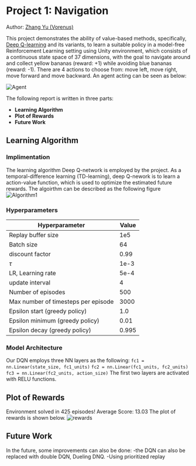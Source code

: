 [//]: # (Image References)

[image1]: https://user-images.githubusercontent.com/10624937/42135619-d90f2f28-7d12-11e8-8823-82b970a54d7e.gif "Agent"



# Project 1: Navigation

Author: [Zhang Yu (Vorenus)](https://github.com/helsinkipirate/drlnd_vorenus)

This project demonstrates the ability of value-based methods, specifically, [Deep Q-learning](https://storage.googleapis.com/deepmind-media/dqn/DQNNaturePaper.pdf) and its variants, to learn a suitable policy in a model-free Reinforcement Learning setting using Unity environment, which consists of a continuous state space of 37 dimensions, with the goal to navigate around and collect yellow bananas (reward: +1) while avoiding blue bananas (reward: -1). There are 4 actions to choose from: move left, move right, move forward and move backward. An agent acting can be seen as below:

![Agent][image1]

The following report is written in three parts:

- **Learning Algorithm**
- **Plot of Rewards**
- **Future Work**

## Learning Algorithm
[A1]: ../../drlnd_vorenus/p1_navigation/DQN_algorithm.png "Algorithm1"

### Implimentation
The learning algorithm Deep Q-network is employed by the project. As a temporal-difference learning (TD-learning), deep Q-nework is to learn a action-value function, which is used to optimize the estimated future rewards. The algoirthm can be described as the following figure
![Algorithm1][A1]

### Hyperparameters
 | Hyperparameter                      | Value |
  | ----------------------------------- | ----- |
  | Replay buffer size                  | 1e5   |
  | Batch size                          | 64    |
  | discount factor                     | 0.99  |
  | $\tau$                              | 1e-3  |
  | LR, Learning rate                   | 5e-4  |
  | update interval                     | 4     |
  | Number of episodes                  | 500   |
  | Max number of timesteps per episode | 3000  |
  | Epsilon start (greedy policy)       | 1.0   |
  | Epsilon minimum (greedy policy)     | 0.01  |
  | Epsilon decay (greedy policy)       | 0.995 |


### Model Architecture

Our DQN employs three NN layers as the following:
`fc1 = nn.Linear(state_size, fc1_units)`
`fc2 = nn.Linear(fc1_units, fc2_units)`
`fc3 = nn.Linear(fc2_units, action_size)`
The first two layers are activated with RELU functions.

## Plot of Rewards

[R1]: ../../drlnd_vorenus/p1_navigation/banana_game_rewards.png "rewards"

Environment solved in 425 episodes!     Average Score: 13.03
The plot of rewards is shown below.
![rewards][R1]

## Future Work

In the future, some improvements can also be done: 
-the DQN can also be replaced with double DQN, Dueling DNQ.
-Using prioritized replay




